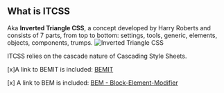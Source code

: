 ## What is **ITCSS**
Aka **Inverted Triangle CSS**, a concept developed by Harry Roberts and consists of 7 parts, from top to bottom: settings, tools, generic, elements, objects, components, trumps. 
![Inverted Triangle CSS](https://ibb.co/020zRhG "Inverted Triangle CSS")

ITCSS relies on the cascade nature of Cascading Style Sheets.

[x]A link to BEMIT is included: [BEMIT](https://csswizardry.com/2015/08/bemit-taking-the-bem-naming-convention-a-step-further/)

[x] A link to BEM is included: [BEM - Block-Element-Modifier](https://csswizardry.com/2015/03/more-transparent-ui-code-with-namespaces/)